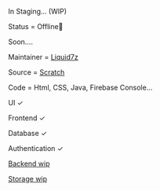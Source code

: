 In Staging... (WIP)

Status = Offline🔴

Soon....

Maintainer = [Liquid7z](https://t.me/Liquid7z)

Source = [Scratch](https://github.com/Liquid7z)

Code = Html, CSS, Java, Firebase Console...

UI ✓ 

Frontend ✓

Database ✓

Authentication ✓

[Backend wip](https://gprivate.com/6hybx)

[Storage wip ](https://gprivate.com/6hybz)
